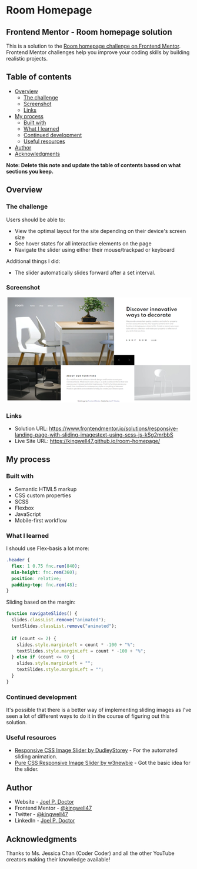 # Room Homepage

## Frontend Mentor - Room homepage solution

This is a solution to the [Room homepage challenge on Frontend Mentor](https://www.frontendmentor.io/challenges/room-homepage-BtdBY_ENq). Frontend Mentor challenges help you improve your coding skills by building realistic projects.

## Table of contents

- [Overview](#overview)
  - [The challenge](#the-challenge)
  - [Screenshot](#screenshot)
  - [Links](#links)
- [My process](#my-process)
  - [Built with](#built-with)
  - [What I learned](#what-i-learned)
  - [Continued development](#continued-development)
  - [Useful resources](#useful-resources)
- [Author](#author)
- [Acknowledgments](#acknowledgments)

**Note: Delete this note and update the table of contents based on what sections you keep.**

## Overview

### The challenge

Users should be able to:

- View the optimal layout for the site depending on their device's screen size
- See hover states for all interactive elements on the page
- Navigate the slider using either their mouse/trackpad or keyboard

Additional things I did:

- The slider automatically slides forward after a set interval.

### Screenshot

![](./Screenshot.png)

### Links

- Solution URL: https://www.frontendmentor.io/solutions/responsive-landing-page-with-sliding-imagestext-using-scss-js-kSg2mrbbS
- Live Site URL: https://kingwell47.github.io/room-homepage/

## My process

### Built with

- Semantic HTML5 markup
- CSS custom properties
- SCSS
- Flexbox
- JavaScript
- Mobile-first workflow

### What I learned

I should use Flex-basis a lot more:

```css
.header {
  flex: 1 0.75 fnc.rem(840);
  min-height: fnc.rem(360);
  position: relative;
  padding-top: fnc.rem(48);
}
```

Sliding based on the margin:

```js
function navigateSlides() {
  slides.classList.remove("animated");
  textSlides.classList.remove("animated");

  if (count <= 2) {
    slides.style.marginLeft = count * -100 + "%";
    textSlides.style.marginLeft = count * -100 + "%";
  } else if (count <= 0) {
    slides.style.marginLeft = "";
    textSlides.style.marginLeft = "";
  }
}
```

### Continued development

It's possible that there is a better way of implementing sliding images as I've seen a lot of different ways to do it in the course of figuring out this solution.

### Useful resources

- [Responsive CSS Image Slider by DudleyStorey](https://codepen.io/dudleystorey/pen/ehKpi) - For the automated sliding animation.
- [Pure CSS Responsive Image Slider by w3newbie](https://youtu.be/pGHOaY4dhAA) - Got the basic idea for the slider.

## Author

- Website - [Joel P. Doctor](https://joeldoctor.com/)
- Frontend Mentor - [@kingwell47](https://www.frontendmentor.io/profile/kingwell47)
- Twitter - [@kingwell47](https://www.twitter.com/kingwell47)
- LinkedIn - [Joel P. Doctor](https://www.linkedin.com/in/joel-d-05854919/)

## Acknowledgments

Thanks to Ms. Jessica Chan (Coder Coder) and all the other YouTube creators making their knowledge available!
